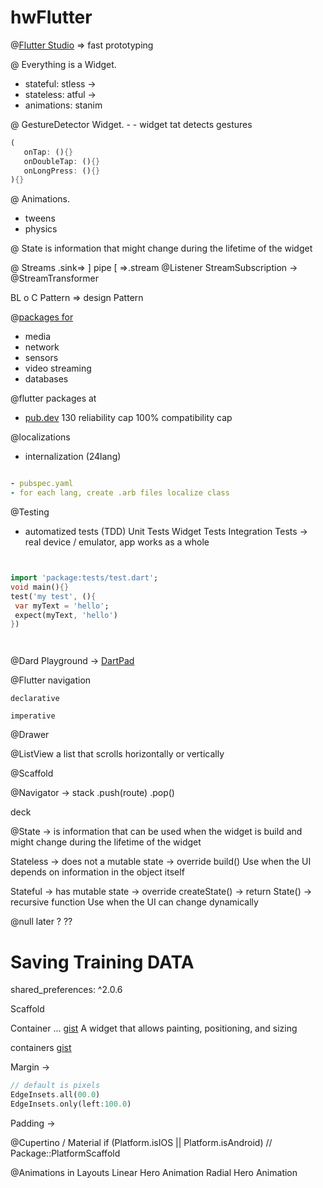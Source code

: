 # hwFlutter


@[Flutter Studio](https://flutterstudio.app/) => fast prototyping

@ Everything is a Widget.

 - stateful: stless ->
 - stateless: atful ->
 - animations: stanim
 
@ GestureDetector Widget. - - widget tat detects gestures
 ```dart
(
    onTap: (){}
    onDoubleTap: (){}
    onLongPress: (){}  
 ){}
```
 
@ Animations.   
  - tweens
  - physics
  
@ State is information that might change during the lifetime of the widget
  
@ Streams .sink=> ]  pipe  [ =>.stream 
@Listener StreamSubscription -> @StreamTransformer


BL o C Pattern  => design Pattern 



@[packages for](https://pub.dartlang.org) 
- media
- network
- sensors
- video streaming
- databases


@flutter packages at 
 - [pub.dev](pub.dev) 130 reliability cap 100% compatibility cap
 

@localizations
- internalization (24lang)
```yaml 

- pubspec.yaml
- for each lang, create .arb files localize class

```


@Testing
- automatized tests (TDD)
Unit Tests
Widget Tests
Integration Tests -> real device / emulator, app works as a whole
```dart


import 'package:tests/test.dart';
void main(){}
test('my test', (){
 var myText = 'hello';
 expect(myText, 'hello')
})




```

@Dard Playground -> [DartPad](dartpad.dev)




@Flutter navigation

```
declarative

imperative
```

@Drawer

@ListView
a list that scrolls horizontally or vertically


@Scaffold

@Navigator -> stack 
 .push(route)
 .pop()
 
 deck
 
 
@State -> is information that can be used when the widget is build and might change during the lifetime of the widget

Stateless -> does not a mutable state -> override build()
Use when the UI depends on information in the object itself

Stateful -> has mutable state -> override createState() -> return State() -> recursive function
Use when the UI can change dynamically


@null
later
?
??


# Saving Training DATA
shared_preferences: ^2.0.6


Scaffold

Container ... [gist](bit.ly/basic_flutter)
A widget that allows painting, positioning, and sizing

containers [gist](bit.ly/fl_layout)

Margin -> 
```dart
// default is pixels
EdgeInsets.all(00.0)
EdgeInsets.only(left:100.0)
```
Padding ->


@Cupertino / Material
if (Platform.isIOS || Platform.isAndroid) // Package::PlatformScaffold


@Animations in Layouts
Linear Hero Animation
Radial Hero Animation